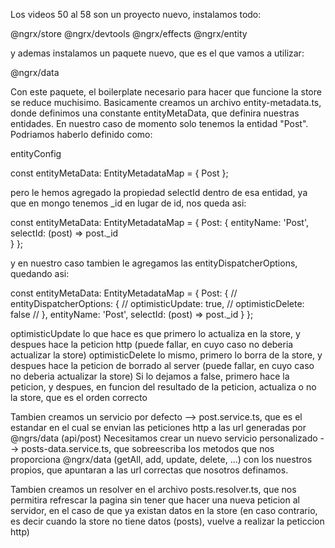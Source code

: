 Los videos 50 al 58 son un proyecto nuevo, instalamos todo:

@ngrx/store
@ngrx/devtools
@ngrx/effects
@ngrx/entity

y ademas instalamos un paquete nuevo, que es el que vamos a utilizar:

@ngrx/data

Con este paquete, el boilerplate necesario para hacer que funcione la store se reduce muchisimo.
Basicamente creamos un archivo entity-metadata.ts, donde definimos una constante entityMetaData, que definira nuestras entidades.
En nuestro caso de momento solo tenemos la entidad "Post". Podriamos haberlo definido como:



entityConfig

const entityMetaData: EntityMetadataMap = {
    Post
};

pero le hemos agregado la propiedad selectId dentro de esa entidad, ya que en mongo tenemos _id en lugar de id, nos queda asi:

const entityMetaData: EntityMetadataMap = {
    Post: {
        entityName: 'Post',
        selectId: (post) => post._id		
    }
};

y en nuestro caso tambien le agregamos las entityDispatcherOptions, quedando asi:

const entityMetaData: EntityMetadataMap = {
    Post: {
        // entityDispatcherOptions: {
        //     optimisticUpdate: true,
        //     optimisticDelete: false
        // },
        entityName: 'Post',
        selectId: (post) => post._id
    }
};

optimisticUpdate lo que hace es que primero lo actualiza en la store, y despues hace la peticion http (puede fallar, en cuyo caso no deberia actualizar la store)
optimisticDelete lo mismo, primero lo borra de la store, y despues hace la peticion de borrado al server (puede fallar, en cuyo caso no deberia actualizar la store)
Si lo dejamos a false, primero hace la peticion, y despues, en funcion del resultado de la peticion, actualiza o no la store, que es el orden correcto


Tambien creamos un servicio por defecto --> post.service.ts, que es el estandar en el cual se envian las peticiones http a las url generadas por @ngrs/data (api/post)
Necesitamos crear un nuevo servicio personalizado --> posts-data.service.ts, que sobreescriba los metodos que nos proporciona @ngrx/data (getAll, add, update, delete, ...)
con los nuestros propios, que apuntaran a las url correctas que nosotros definamos.

Tambien creamos un resolver en el archivo posts.resolver.ts, que nos permitira refrescar la pagina sin tener que hacer una nueva peticion al servidor, en el caso de que
ya existan datos en la store (en caso contrario, es decir cuando la store no tiene datos (posts), vuelve a realizar la peticcion http)

